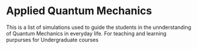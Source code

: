 # Applied Quantum Mechanics 

This is a list of simulations used to guide the students in the unnderstanding of Quantum Mechanics in everyday life.
For teaching and learning purpurses for Undergraduate courses 

